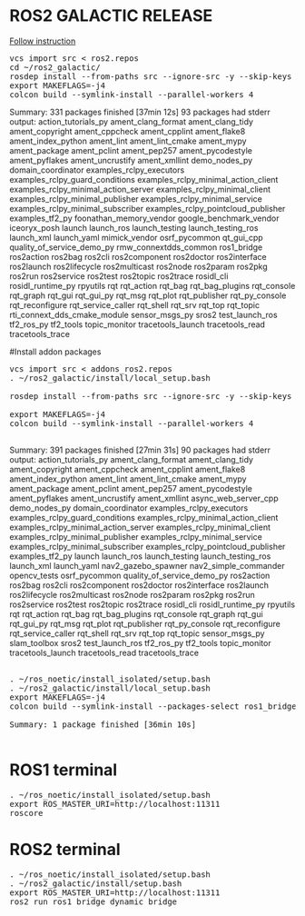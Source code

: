 # ROS2 GALACTIC RELEASE 


[Follow instruction](https://docs.ros.org/en/galactic/Installation/Ubuntu-Development-Setup.html)
<pre>
vcs import src < ros2.repos
cd ~/ros2_galactic/
rosdep install --from-paths src --ignore-src -y --skip-keys "fastcdr rti-connext-dds-5.3.1 urdfdom_headers"
export MAKEFLAGS=-j4
colcon build --symlink-install --parallel-workers 4
</pre>

Summary: 331 packages finished [37min 12s]
  93 packages had stderr output: action_tutorials_py ament_clang_format ament_clang_tidy ament_copyright ament_cppcheck ament_cpplint ament_flake8 ament_index_python ament_lint ament_lint_cmake ament_mypy ament_package ament_pclint ament_pep257 ament_pycodestyle ament_pyflakes ament_uncrustify ament_xmllint demo_nodes_py domain_coordinator examples_rclpy_executors examples_rclpy_guard_conditions examples_rclpy_minimal_action_client examples_rclpy_minimal_action_server examples_rclpy_minimal_client examples_rclpy_minimal_publisher examples_rclpy_minimal_service examples_rclpy_minimal_subscriber examples_rclpy_pointcloud_publisher examples_tf2_py foonathan_memory_vendor google_benchmark_vendor iceoryx_posh launch launch_ros launch_testing launch_testing_ros launch_xml launch_yaml mimick_vendor osrf_pycommon qt_gui_cpp quality_of_service_demo_py rmw_connextdds_common ros1_bridge ros2action ros2bag ros2cli ros2component ros2doctor ros2interface ros2launch ros2lifecycle ros2multicast ros2node ros2param ros2pkg ros2run ros2service ros2test ros2topic ros2trace rosidl_cli rosidl_runtime_py rpyutils rqt rqt_action rqt_bag rqt_bag_plugins rqt_console rqt_graph rqt_gui rqt_gui_py rqt_msg rqt_plot rqt_publisher rqt_py_console rqt_reconfigure rqt_service_caller rqt_shell rqt_srv rqt_top rqt_topic rti_connext_dds_cmake_module sensor_msgs_py sros2 test_launch_ros tf2_ros_py tf2_tools topic_monitor tracetools_launch tracetools_read tracetools_trace


#Install addon packages
<pre>
vcs import src < addons_ros2.repos
. ~/ros2_galactic/install/local_setup.bash

rosdep install --from-paths src --ignore-src -y --skip-keys "fastcdr rti-connext-dds-5.3.1 urdfdom_headers"

export MAKEFLAGS=-j4
colcon build --symlink-install --parallel-workers 4

</pre>
Summary: 391 packages finished [27min 31s]
  90 packages had stderr output: action_tutorials_py ament_clang_format ament_clang_tidy ament_copyright ament_cppcheck ament_cpplint ament_flake8 ament_index_python ament_lint ament_lint_cmake ament_mypy ament_package ament_pclint ament_pep257 ament_pycodestyle ament_pyflakes ament_uncrustify ament_xmllint async_web_server_cpp demo_nodes_py domain_coordinator examples_rclpy_executors examples_rclpy_guard_conditions examples_rclpy_minimal_action_client examples_rclpy_minimal_action_server examples_rclpy_minimal_client examples_rclpy_minimal_publisher examples_rclpy_minimal_service examples_rclpy_minimal_subscriber examples_rclpy_pointcloud_publisher examples_tf2_py launch launch_ros launch_testing launch_testing_ros launch_xml launch_yaml nav2_gazebo_spawner nav2_simple_commander opencv_tests osrf_pycommon quality_of_service_demo_py ros2action ros2bag ros2cli ros2component ros2doctor ros2interface ros2launch ros2lifecycle ros2multicast ros2node ros2param ros2pkg ros2run ros2service ros2test ros2topic ros2trace rosidl_cli rosidl_runtime_py rpyutils rqt rqt_action rqt_bag rqt_bag_plugins rqt_console rqt_graph rqt_gui rqt_gui_py rqt_msg rqt_plot rqt_publisher rqt_py_console rqt_reconfigure rqt_service_caller rqt_shell rqt_srv rqt_top rqt_topic sensor_msgs_py slam_toolbox sros2 test_launch_ros tf2_ros_py tf2_tools topic_monitor tracetools_launch tracetools_read tracetools_trace


<pre>

. ~/ros_noetic/install_isolated/setup.bash
. ~/ros2_galactic/install/local_setup.bash
export MAKEFLAGS=-j4
colcon build --symlink-install --packages-select ros1_bridge --cmake-force-configure

Summary: 1 package finished [36min 10s]

</pre>

# ROS1 terminal

<pre>
. ~/ros_noetic/install_isolated/setup.bash
export ROS_MASTER_URI=http://localhost:11311
roscore
</pre>

# ROS2 terminal
<pre>
. ~/ros_noetic/install_isolated/setup.bash
. ~/ros2_galactic/install/setup.bash
export ROS_MASTER_URI=http://localhost:11311
ros2 run ros1_bridge dynamic_bridge
</pre>

